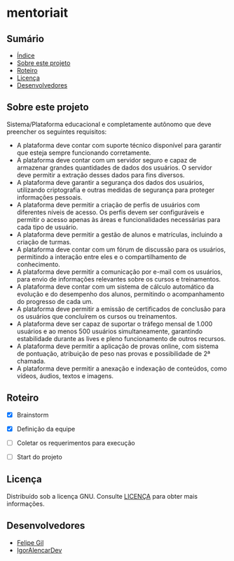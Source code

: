 # mentoriait

## Sumário

- [Índice](#sumário)
- [Sobre este projeto](#sobre-este-projeto)
- [Roteiro](#roteiro)
- [Licença](#licença)
- [Desenvolvedores](#desenvolvedores)

## Sobre este projeto

Sistema/Plataforma educacional e completamente autônomo que deve preencher os seguintes requisitos:

- A plataforma deve contar com suporte técnico disponível para garantir que esteja sempre funcionando corretamente.
- A plataforma deve contar com um servidor seguro e capaz de armazenar grandes quantidades de dados dos usuários. O servidor deve permitir a extração desses dados para fins diversos.
- A plataforma deve garantir a segurança dos dados dos usuários, utilizando criptografia e outras medidas de segurança para proteger informações pessoais.
- A plataforma deve permitir a criação de perfis de usuários com diferentes níveis de acesso. Os perfis devem ser configuráveis e permitir o acesso apenas às áreas e funcionalidades necessárias para cada tipo de usuário.
- A plataforma deve permitir a gestão de alunos e matrículas, incluindo a criação de turmas.
- A plataforma deve contar com um fórum de discussão para os usuários, permitindo a interação entre eles e o compartilhamento de conhecimento.
- A plataforma deve permitir a comunicação por e-mail com os usuários, para envio de informações relevantes sobre os cursos e treinamentos.
- A plataforma deve contar com um sistema de cálculo automático da evolução e do desempenho dos alunos, permitindo o acompanhamento do progresso de cada um.
- A plataforma deve permitir a emissão de certificados de conclusão para os usuários que concluírem os cursos ou treinamentos.
- A plataforma deve ser capaz de suportar o tráfego mensal de 1.000 usuários e ao menos 500 usuários simultaneamente, garantindo estabilidade durante as lives e pleno funcionamento de outros recursos.
- A plataforma deve permitir a aplicação de provas online, com sistema de pontuação, atribuição de peso nas provas e possibilidade de 2ª chamada.
- A plataforma deve permitir a anexação e indexação de conteúdos, como vídeos, áudios, textos e imagens.


## Roteiro

- [x] Brainstorm
- [x] Definição da equipe
- [ ] Coletar os requerimentos para execução
- [ ] Start do projeto


## Licença

Distribuído sob a licença GNU. Consulte [LICENÇA](./LICENSE) para obter mais informações.

## Desenvolvedores
- [Felipe Gil](https://github.com/nanfsg)
- [IgorAlencarDev](https://github.com/igorsaaquino)
